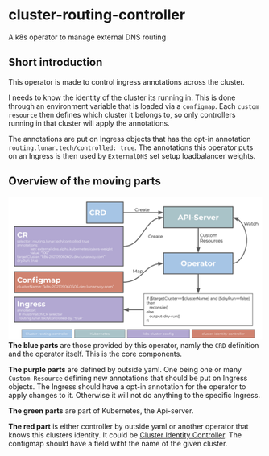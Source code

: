 # cluster-routing-controller
A k8s operator to manage external DNS routing

## Short introduction
This operator is made to control ingress annotations across the cluster.

I needs to know the identity of the cluster its running in. This is done through an environment variable that is loaded via a `configmap`. Each `custom resource` then defines which cluster it belongs to, so only controllers running in that cluster will apply the annotations.

The annotations are put on Ingress objects that has the opt-in annotation `routing.lunar.tech/controlled: true`. The annotations this operator puts on an Ingress is then used by `ExternalDNS` set setup loadbalancer weights.

## Overview of the moving parts
![Operator overview](assets/illustrations/operator-overview.png)
**The blue parts** are those provided by this operator, namly the `CRD` definition and the operator itself. This is the core components.

**The purple parts** are defined by outside yaml. One being one or many `Custom Resource` defining new annotations that should be put on Ingress objects. The Ingress should have a opt-in annotation for the operator to apply changes to it. Otherwise it will not do anything to the specific Ingress.

**The green parts** are part of Kubernetes, the Api-server.

**The red part** is either controller by outside yaml or another operator that knows this clusters identity. It could be [Cluster Identity Controller](https://github.com/lunarway/cluster-identity-controller). The configmap should have a field witht the name of the given cluster.

